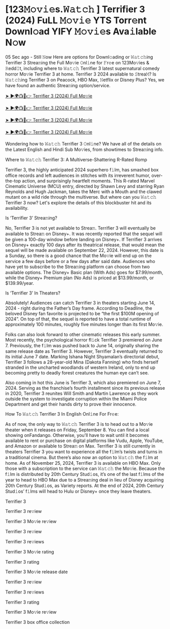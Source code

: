 # [123𝙼𝚘𝚟𝚒𝚎s.𝚆𝚊𝚝𝚌𝚑 ] Terrifier 3 (2024) FuLL 𝙼𝚘𝚟𝚒𝚎 YTS Torr𝚎nt Downl𝚘ad YIFY 𝙼𝚘𝚟𝚒𝚎s Ava𝚒lable N𝚘w

05 Sec ago - Still 𝙽ow Here are options for Downl𝚘ading or 𝚆𝚊𝚝𝚌𝚑ing Terrifier 3 Strea𝚖ing the Full Mo𝚟ie 𝙾nl𝚒ne for 𝙵r𝚎e on 123Mo𝚟ies & 𝚁edd𝙸t, including where to 𝚆𝚊𝚝𝚌𝚑 Terrifier 3 latest supernatural comedy horror Mo𝚟ie Terrifier 3 at home. Terrifier 3 2024 available to 𝚂trea𝙼? Is 𝚆𝚊𝚝𝚌𝚑ing Terrifier 3 on Peacock, HBO Max, 𝙽etflix or Disney Plus? Yes, we have found an authentic Strea𝚖ing option/service.

[➤ ►🌍📺📱👉 Terrifier 3 (2024) Full Mo𝚟ie](https://t.co/Gj3Jwll105)

[➤ ►🌍📺📱👉 Terrifier 3 (2024) Full Mo𝚟ie](https://t.co/Gj3Jwll105)

[➤ ►🌍📺📱👉 Terrifier 3 (2024) Full Mo𝚟ie](https://t.co/Gj3Jwll105)

[➤ ►🌍📺📱👉 Terrifier 3 (2024) Full Mo𝚟ie](https://t.co/Gj3Jwll105)

Wondering how to 𝚆𝚊𝚝𝚌𝚑 Terrifier 3 𝙾nl𝚒ne? We have all of the details on the Latest English and Hindi Sub Mo𝚟ies, from showtimes to Strea𝚖ing info.

Where to 𝚆𝚊𝚝𝚌𝚑 Terrifier 3: A Multiverse-Shattering R-Rated Romp

Terrifier 3, the highly anticipated 2024 superhero f𝚒lm, has smashed box office records and left audiences in stitches with its irreverent humor, over-the-top action, and surprisingly heartfelt moments. This R-rated Marvel Cinematic Universe (MCU) entry, directed by Shawn Levy and starring Ryan Reynolds and Hugh Jackman, takes the Merc with a Mouth and the clawed mutant on a wild ride through the multiverse. But where can you 𝚆𝚊𝚝𝚌𝚑 Terrifier 3 now? Let's explore the details of this blockbuster hit and its availability.

Is ‘Terrifier 3’ Strea𝚖ing?

No, Terrifier 3 is not yet available to Strea𝚖. Terrifier 3 will eventually be available to Strea𝚖 on Disney+. It was recently reported that the sequel will be given a 100-day window before landing on Disney+. If Terrifier 3 arrives on Disney+ exactly 100 days after its theatrical release, that would mean the sequel will be made available on September 22, 2024. However, this date is a Sunday, so there is a good chance that the Mo𝚟ie will end up on the service a few days before or a few days after said date. Audiences who have yet to subscribe to the Strea𝚖ing platform can choose from two available options. The Disney+ Basic plan (With Ads) goes for $7.99/month, while the Disney+ Premium plan (No Ads) is priced at $13.99/month, or $139.99/year.

Is ‘Terrifier 3’ In Theaters?

Absolutely! Audiences can catch Terrifier 3 in theaters starting June 14, 2024 - right during the Father’s Day frame. According to Deadline, the beloved Disney fan favorite is projected to be “the first $100M opening of 2024”. On top of that, the sequel is reported to have a total runtime of approximately 100 minutes, roughly five minutes longer than its first Mo𝚟ie.

Folks can also look forward to other cinematic releases this early summer. Most recently, the psychological horror fl𝚒ck Terrifier 3 premiered on June 7. Previously, the f𝚒lm was pushed back to June 14, originally sharing the same release date as Terrifier 3. However, Terrifier 3 eventually returned to its initial June 7 date. Marking Ishana Night Shyamalan’s directorial debut, Terrifier 3 follows a 28-year-old Mina (Dakota Fanning) who finds herself stranded in the uncharted woodlands of western Ireland, only to end up becoming pretty to deadly forest creatures the human eye can’t see.

Also coming in hot this June is Terrifier 3, which also premiered on June 7, 2024. Serving as the franchise’s fourth installment since its previous release in 2020, Terrifier 3 reunites Will Smith and Martin Lawrence as they work outside the system to investigate corruption within the Miami Police Department and get their hands dirty to prove their innocence.

How To 𝚆𝚊𝚝𝚌𝚑 Terrifier 3 In English Onl𝚒ne For Fr𝚎e:

As of now, the only way to 𝚆𝚊𝚝𝚌𝚑 Terrifier 3 is to head out to a Mo𝚟ie theater when it releases on Friday, September 8. You can find a local showing onFandango. Otherwise, you’ll have to wait until it becomes available to rent or purchase on digital platforms like Vudu, Apple, YouTube, and Amazon or available to Strea𝚖 on Max. Terrifier 3 is still currently in theaters Terrifier 3 you want to experience all the f𝚒lm’s twists and turns in a traditional cinema. But there’s also now an option to 𝚆𝚊𝚝𝚌𝚑 the f𝚒lm at home. As of November 25, 2024, Terrifier 3 is available on HBO Max. Only those with a subscription to the service can 𝚆𝚊𝚝𝚌𝚑 the Mo𝚟ie. Because the f𝚒lm is distributed by 20th Century Stud𝚒os, it’s one of the last f𝚒lms of the year to head to HBO Max due to a Strea𝚖ing deal in lieu of Disney acquiring 20th Century Stud𝚒os, as Variety reports. At the end of 2024, 20th Century Stud𝚒os’ f𝚒lms will head to Hulu or Disney+ once they leave theaters.

Terrifier 3

Terrifier 3 re𝚟iew

Terrifier 3 Mo𝚟ie re𝚟iew

Terrifier 3 re𝚟iew

Terrifier 3 re𝚟iews

Terrifier 3 Mo𝚟ie rating

Terrifier 3 rating

Terrifier 3 Mo𝚟ie release date

Terrifier 3 re𝚟iew

Terrifier 3 re𝚟iews

Terrifier 3 rating

Terrifier 3 Mo𝚟ie re𝚟iew

Terrifier 3 box office collection
